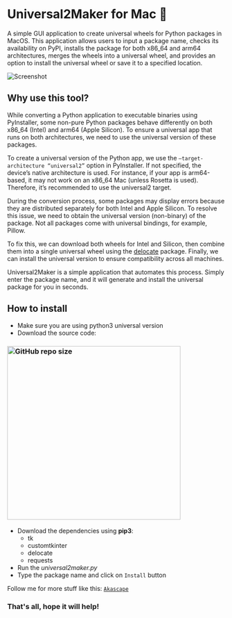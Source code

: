 # Universal2Maker for Mac 🍎
A simple GUI application to create universal wheels for Python packages in MacOS.
This application allows users to input a package name, checks its availability on PyPI, installs the package for both x86_64 and arm64 architectures, merges the wheels into a universal wheel, and provides an option to install the universal wheel or save it to a specified location.

![Screenshot](https://github.com/user-attachments/assets/3f1ae609-d4d3-4bf1-a771-7f7b84effedd)

## Why use this tool?
While converting a Python application to executable binaries using PyInstaller, some non-pure Python packages behave differently on both x86_64 (Intel) and arm64 (Apple Silicon). To ensure a universal app that runs on both architectures, we need to use the universal version of these packages.

To create a universal version of the Python app, we use the `—target-architecture “universal2”` option in PyInstaller. If not specified, the device’s native architecture is used. For instance, if your app is arm64-based, it may not work on an x86_64 Mac (unless Rosetta is used). Therefore, it’s recommended to use the universal2 target.

During the conversion process, some packages may display errors because they are distributed separately for both Intel and Apple Silicon. To resolve this issue, we need to obtain the universal version (non-binary) of the package. Not all packages come with universal bindings, for example, Pillow.

To fix this, we can download both wheels for Intel and Silicon, then combine them into a single universal wheel using the [delocate](https://pypi.org/project/delocate/) package. Finally, we can install the universal version to ensure compatibility across all machines.

Universal2Maker is a simple application that automates this process. Simply enter the package name, and it will generate and install the universal package for you in seconds.

## How to install
- Make sure you are using python3 universal version
- Download the source code:
### [<img alt="GitHub repo size" src="https://img.shields.io/github/repo-size/Akascape/Universal2Maker?&color=white&label=Download%20Source%20Code&logo=Python&logoColor=yellow&style=for-the-badge"  width="400">](https://github.com/Akascape/Universal2Maker/archive/refs/heads/main.zip)

- Download the dependencies using **pip3**:
  - tk
  - customtkinter
  - delocate
  - requests
- Run the *universal2maker.py*
- Type the package name and click on `Install` button

Follow me for more stuff like this: [`Akascape`](https://github.com/Akascape/)
### That's all, hope it will help!






